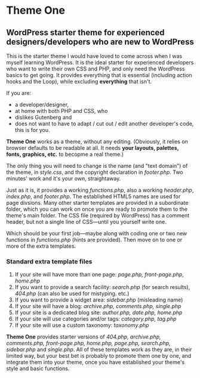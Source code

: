 # Theme One #

## WordPress starter theme for experienced designers/developers who are new to WordPress ##

This is the starter theme I would have loved to come across when I was myself learning WordPress. It is the ideal starter for experienced developers who want to write their own CSS and PHP, and only need the WordPress basics to get going. It provides everything that is essential (including action hooks and the Loop), while excluding **everything** that isn't.

If you are:
- a developer/designer,
- at home with both PHP and CSS, who
- dislikes Gutenberg and
- does not want to have to adapt / cut out / edit another developer's code,
this is for you.

**Theme One** works as a theme, without any editing. (Obviously, it relies on browser defaults to be readable at all. It needs **your layouts, palettes, fonts, graphics, etc.** to becopme a real theme.)

The only thing you will need to change is the name (and "text domain") of the theme, in *style.css*, and the copyright declaration in *footer.php*. Two minutes' work and it's your own, straightaway.

Just as it is, it provides a working *functions.php*, also a working *header.php*, *index.php*, and *footer.php*. The established HTML5 names are used for page divsions. Many other starter templates are provided in a subordinate folder, which you can work on once you are ready to promote them to the theme's main folder. The CSS file (required by WordPress) has a comment header, but not a single line of CSS—until you yourself write one.

Which should be your first job—maybe along with coding one or two new functions in *functions.php* (hints are provided). Then move on to one or more of the extra templates.

### Standard extra template files ###
1. If your site will have more than one page: *page.php, front-page.php, home.php*
2. If you want to provide a search facility: *search.php* (for search results), *404.php* (can also be used for mistyping. etc.)
3. If you want to provide a widget area: *sidebar.php* (misleading name)
4. If your site will have a blog: *archive.php, comments.php, single.php*
5. If your site is a dedicated blog site: *author.php, date.php, home.php*
6. If your site will use categories and/or tags: *category.php, tag.php*
7. If your site will use a custom taxonomy: *taxonomy.php*

**Theme One** provides starter versions of *404.php, archive.php, comments.php, front-page.php, home.php, page.php, search.php, sidebar.php* and *single.php*. All of these templates work as they are, in their limited way, but your best bet is probably to promote them one by one, and integrate them into your theme, once you have established your theme's style and basic functions.
